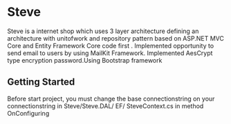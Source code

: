 # Steve
Steve is a internet shop  which uses 3 layer architecture defining an architecture with unitofwork and repository pattern based on ASP.NET MVC Core and Entity Framework Core code first . Implemented opportunity to send email to users by using MailKit Framework. Implemented AesCrypt type encryption password.Using Bootstrap framework 
## Getting Started
Before start project, you must change the base connectionstring on your connectionstring in Steve/Steve.DAL/ EF/ SteveContext.cs in method OnConfiguring
